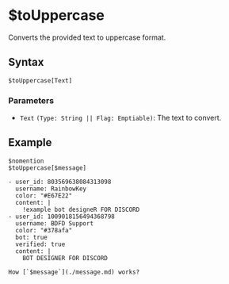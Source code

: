 # $toUppercase
Converts the provided text to uppercase format.

## Syntax
```
$toUppercase[Text]
```

### Parameters
- `Text` `(Type: String || Flag: Emptiable)`: The text to convert.

## Example
```
$nomention
$toUppercase[$message]
```

``` discord yaml
- user_id: 803569638084313098
  username: RainbowKey
  color: "#E67E22"
  content: |
    !example bot designeR FOR DISCORD
- user_id: 1009018156494368798
  username: BDFD Support
  color: "#378afa"
  bot: true
  verified: true
  content: |
    BOT DESIGNER FOR DISCORD
```

```admonish question title="What is this?"
How [`$message`](./message.md) works?
```
